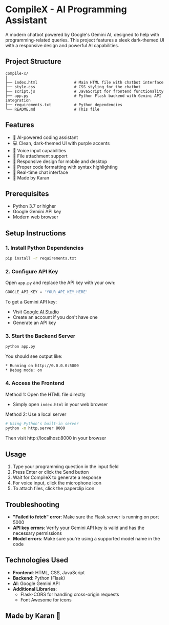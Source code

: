 # CompileX - AI Programming Assistant

A modern chatbot powered by Google's Gemini AI, designed to help with programming-related queries. This project features a sleek dark-themed UI with a responsive design and powerful AI capabilities.

## Project Structure

```
compile-x/
│
├── index.html                # Main HTML file with chatbot interface
├── style.css                 # CSS styling for the chatbot
├── script.js                 # JavaScript for frontend functionality
├── app.py                    # Python Flask backend with Gemini API integration
├── requirements.txt          # Python dependencies
└── README.md                 # This file
```

## Features

- 🤖 AI-powered coding assistant
- 💻 Clean, dark-themed UI with purple accents
- 🎤 Voice input capabilities
- 📎 File attachment support
- 📱 Responsive design for mobile and desktop
- 🧩 Proper code formatting with syntax highlighting
- 🔄 Real-time chat interface
- 🚁 Made by Karan

## Prerequisites

- Python 3.7 or higher
- Google Gemini API key
- Modern web browser

## Setup Instructions

### 1. Install Python Dependencies

```bash
pip install -r requirements.txt
```

### 2. Configure API Key

Open `app.py` and replace the API key with your own:

```python
GOOGLE_API_KEY = 'YOUR_API_KEY_HERE'
```

To get a Gemini API key:
- Visit [Google AI Studio](https://makersuite.google.com/app/apikey)
- Create an account if you don't have one
- Generate an API key

### 3. Start the Backend Server

```bash
python app.py
```

You should see output like:
```
* Running on http://0.0.0.0:5000
* Debug mode: on
```

### 4. Access the Frontend

Method 1: Open the HTML file directly
- Simply open `index.html` in your web browser

Method 2: Use a local server
```bash
# Using Python's built-in server
python -m http.server 8000
```
Then visit http://localhost:8000 in your browser

## Usage

1. Type your programming question in the input field
2. Press Enter or click the Send button
3. Wait for CompileX to generate a response
4. For voice input, click the microphone icon
5. To attach files, click the paperclip icon

## Troubleshooting

- **"Failed to fetch" error**: Make sure the Flask server is running on port 5000
- **API key errors**: Verify your Gemini API key is valid and has the necessary permissions
- **Model errors**: Make sure you're using a supported model name in the code

## Technologies Used

- **Frontend**: HTML, CSS, JavaScript
- **Backend**: Python (Flask)
- **AI**: Google Gemini API
- **Additional Libraries**: 
  - Flask-CORS for handling cross-origin requests
  - Font Awesome for icons

## Made by Karan 🚁 